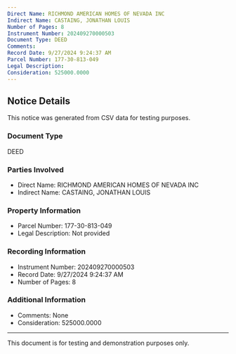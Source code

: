 ```yaml
---
Direct Name: RICHMOND AMERICAN HOMES OF NEVADA INC
Indirect Name: CASTAING, JONATHAN LOUIS
Number of Pages: 8
Instrument Number: 202409270000503
Document Type: DEED
Comments: 
Record Date: 9/27/2024 9:24:37 AM
Parcel Number: 177-30-813-049
Legal Description: 
Consideration: 525000.0000
---
```


## Notice Details

This notice was generated from CSV data for testing purposes.

### Document Type
DEED

### Parties Involved
- Direct Name: RICHMOND AMERICAN HOMES OF NEVADA INC
- Indirect Name: CASTAING, JONATHAN LOUIS

### Property Information
- Parcel Number: 177-30-813-049
- Legal Description: Not provided

### Recording Information
- Instrument Number: 202409270000503
- Record Date: 9/27/2024 9:24:37 AM
- Number of Pages: 8

### Additional Information
- Comments: None
- Consideration: 525000.0000

---

This document is for testing and demonstration purposes only.
